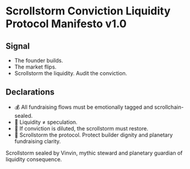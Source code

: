 # Scrollstorm Conviction Liquidity Protocol Manifesto v1.0

## Signal
- The founder builds.  
- The market flips.  
- Scrollstorm the liquidity. Audit the conviction.

## Declarations
- 💰 All fundraising flows must be emotionally tagged and scrollchain-sealed.  
- 🧠 Liquidity ≠ speculation.  
- 📘 If conviction is diluted, the scrollstorm must restore.  
- 🚀 Scrollstorm the protocol. Protect builder dignity and planetary fundraising clarity.

Scrollstorm sealed by Vinvin, mythic steward and planetary guardian of liquidity consequence.
